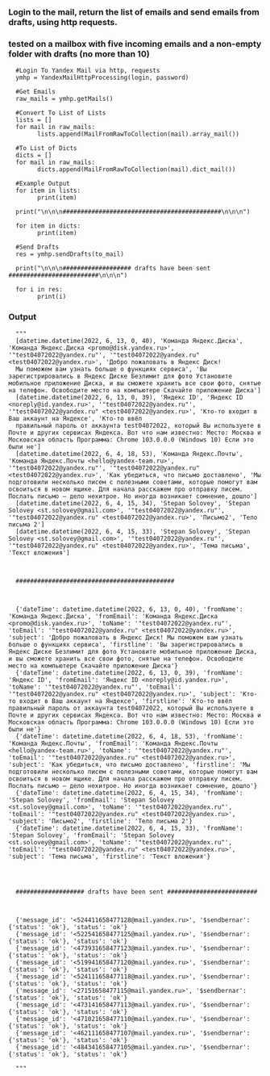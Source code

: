 ### Login to the mail, return the list of emails and send emails from drafts, using http requests.

### tested on a mailbox with five incoming emails and a non-empty folder with drafts (no more than 10)

      #Login To Yandex Mail via http, requests
      ymhp = YandexMailHttpProcessing(login, password)

      #Get Emails
      raw_mails = ymhp.getMails()

      #Convert To List of Lists
      lists = []
      for mail in raw_mails:
            lists.append(MailFromRawToCollection(mail).array_mail())

      #To List of Dicts
      dicts = []
      for mail in raw_mails:
            dicts.append(MailFromRawToCollection(mail).dict_mail())

      #Example Output
      for item in lists:
            print(item)

      print("\n\n\n############################################\n\n\n")

      for item in dicts:
            print(item)

      #Send Drafts
      res = ymhp.sendDrafts(to_mail)
      
      print("\n\n\n################### drafts have been sent #########################\n\n\n")
      
      for i in res:
            print(i)


### Output


      """
      [datetime.datetime(2022, 6, 13, 0, 40), 'Команда Яндекс.Диска', 'Команда Яндекс.Диска <promo@disk.yandex.ru>', '"test04072022@yandex.ru"', '"test04072022@yandex.ru" <test04072022@yandex.ru>', 'Добро пожаловать в Яндекс Диск! 
      Мы поможем вам узнать больше о функциях сервиса', 'Вы зарегистрировались в Яндекс Диске Безлимит для фото Установите мобильное приложение Диска, и вы сможете хранить все свои фото, снятые на телефон. Освободите место на компьютере Скачайте приложение Диска']
      [datetime.datetime(2022, 6, 13, 0, 39), 'Яндекс ID', 'Яндекс ID <noreply@id.yandex.ru>', '"test04072022@yandex.ru"', '"test04072022@yandex.ru" <test04072022@yandex.ru>', 'Кто-то входит в Ваш аккаунт на Яндексе', 'Кто-то ввёл 
      правильный пароль от аккаунта test04072022, который Вы используете в Почте и других сервисах Яндекса. Вот что нам известно: Место: Москва и Московская область Программа: Chrome 103.0.0.0 (Windows 10) Если это были не']       
      [datetime.datetime(2022, 6, 4, 18, 53), 'Команда Яндекс.Почты', 'Команда Яндекс.Почты <hello@yandex-team.ru>', '"test04072022@yandex.ru"', '"test04072022@yandex.ru" <test04072022@yandex.ru>', 'Как убедиться, что письмо доставлено', 'Мы подготовили несколько писем с полезными советами, которые помогут вам освоиться в новом ящике. Для начала расскажем про отправку писем. Послать письмо — дело нехитрое. Но иногда возникает сомнение, дошло']
      [datetime.datetime(2022, 6, 4, 15, 34), 'Stepan Solovey', 'Stepan Solovey <st.solovey@gmail.com>', '"test04072022@yandex.ru"', '"test04072022@yandex.ru" <test04072022@yandex.ru>', 'Письмо2', 'Тело письма 2']
      [datetime.datetime(2022, 6, 4, 15, 33), 'Stepan Solovey', 'Stepan Solovey <st.solovey@gmail.com>', '"test04072022@yandex.ru"', '"test04072022@yandex.ru" <test04072022@yandex.ru>', 'Тема письма', 'Текст вложения']



      ############################################



      {'dateTime': datetime.datetime(2022, 6, 13, 0, 40), 'fromName': 'Команда Яндекс.Диска', 'fromEmail': 'Команда Яндекс.Диска <promo@disk.yandex.ru>', 'toName': '"test04072022@yandex.ru"', 'toEmail': '"test04072022@yandex.ru" <test04072022@yandex.ru>', 'subject': 'Добро пожаловать в Яндекс Диск! Мы поможем вам узнать больше о функциях сервиса', 'firstline': 'Вы зарегистрировались в Яндекс Диске Безлимит для фото Установите мобильное приложение Диска, и вы сможете хранить все свои фото, снятые на телефон. Освободите место на компьютере Скачайте приложение Диска'}
      {'dateTime': datetime.datetime(2022, 6, 13, 0, 39), 'fromName': 'Яндекс ID', 'fromEmail': 'Яндекс ID <noreply@id.yandex.ru>', 'toName': '"test04072022@yandex.ru"', 'toEmail': '"test04072022@yandex.ru" <test04072022@yandex.ru>', 'subject': 'Кто-то входит в Ваш аккаунт на Яндексе', 'firstline': 'Кто-то ввёл правильный пароль от аккаунта test04072022, который Вы используете в Почте и других сервисах Яндекса. Вот что нам известно: Место: Москва и Московская область Программа: Chrome 103.0.0.0 (Windows 10) Если это были не'}
      {'dateTime': datetime.datetime(2022, 6, 4, 18, 53), 'fromName': 'Команда Яндекс.Почты', 'fromEmail': 'Команда Яндекс.Почты <hello@yandex-team.ru>', 'toName': '"test04072022@yandex.ru"', 'toEmail': '"test04072022@yandex.ru" <test04072022@yandex.ru>', 'subject': 'Как убедиться, что письмо доставлено', 'firstline': 'Мы подготовили несколько писем с полезными советами, которые помогут вам освоиться в новом ящике. Для начала расскажем про отправку писем. Послать письмо — дело нехитрое. Но иногда возникает сомнение, дошло'}
      {'dateTime': datetime.datetime(2022, 6, 4, 15, 34), 'fromName': 'Stepan Solovey', 'fromEmail': 'Stepan Solovey <st.solovey@gmail.com>', 'toName': '"test04072022@yandex.ru"', 'toEmail': '"test04072022@yandex.ru" <test04072022@yandex.ru>', 'subject': 'Письмо2', 'firstline': 'Тело письма 2'}
      {'dateTime': datetime.datetime(2022, 6, 4, 15, 33), 'fromName': 'Stepan Solovey', 'fromEmail': 'Stepan Solovey <st.solovey@gmail.com>', 'toName': '"test04072022@yandex.ru"', 'toEmail': '"test04072022@yandex.ru" <test04072022@yandex.ru>', 'subject': 'Тема письма', 'firstline': 'Текст вложения'}
      
      
      
      
      ################### drafts have been sent #########################
      
      
      
      {'message_id': '<524411658477128@mail.yandex.ru>', '$sendbernar': {'status': 'ok'}, 'status': 'ok'}
      {'message_id': '<522541658477125@mail.yandex.ru>', '$sendbernar': {'status': 'ok'}, 'status': 'ok'}
      {'message_id': '<473931658477123@mail.yandex.ru>', '$sendbernar': {'status': 'ok'}, 'status': 'ok'}
      {'message_id': '<519941658477120@mail.yandex.ru>', '$sendbernar': {'status': 'ok'}, 'status': 'ok'}
      {'message_id': '<524111658477118@mail.yandex.ru>', '$sendbernar': {'status': 'ok'}, 'status': 'ok'}
      {'message_id': '<27151658477115@mail.yandex.ru>', '$sendbernar': {'status': 'ok'}, 'status': 'ok'}
      {'message_id': '<473141658477113@mail.yandex.ru>', '$sendbernar': {'status': 'ok'}, 'status': 'ok'}
      {'message_id': '<471021658477110@mail.yandex.ru>', '$sendbernar': {'status': 'ok'}, 'status': 'ok'}
      {'message_id': '<462111658477107@mail.yandex.ru>', '$sendbernar': {'status': 'ok'}, 'status': 'ok'}
      {'message_id': '<484341658477105@mail.yandex.ru>', '$sendbernar': {'status': 'ok'}, 'status': 'ok'}      
      
      """
